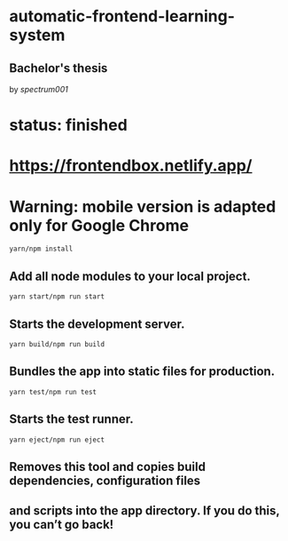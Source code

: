 # automatic-frontend-learning-system
## Bachelor's thesis
by *spectrum001*
# status: **finished**
# https://frontendbox.netlify.app/ 
# **Warning**: mobile version is adapted only for Google Chrome  

`yarn/npm install`

## Add all node modules to your local project.

`yarn start/npm run start`

## Starts the development server.

`yarn build/npm run build`

## Bundles the app into static files for production.

`yarn test/npm run test`

## Starts the test runner.

`yarn eject/npm run eject`

## Removes this tool and copies build dependencies, configuration files
## and scripts into the app directory. If you do this, you can’t go back!
